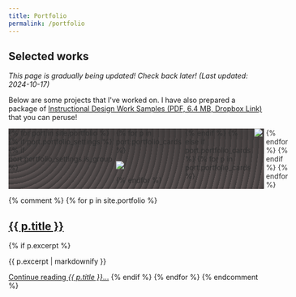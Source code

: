 ```yaml
---
title: Portfolio
permalink: /portfolio
---
```


## Selected works

_This page is gradually being updated! Check back later! (Last updated: 2024-10-17)_

Below are some projects that I've worked on. I have also prepared a package of [Instructional Design Work Samples (PDF, 6.4 MB, Dropbox Link)](https://www.dropbox.com/scl/fi/qdh6dztzyx37z6eql0f2e/Jonathan-Weber-Instructional-Design-Samples.pdf?rlkey=ycc9p50mypo042xw9jagcjqg1&st=m0axm2bl&dl=0) that you can peruse!

<style>

/* @property --portfolio-columns {
  syntax: "<integer>";
  initial-value: 6;
} */

.grid-container {
  max-width:960px; 
  --portfolio-columns: 6;
  display: grid;
  grid-auto-flow: row dense;
  gap: .5em;
  grid-template-columns: repeat(var(--portfolio-columns), 1fr);
  grid-auto-rows: min-content;
   
  /* from https://www.magicpattern.design/ */
  background-color: #272323;
  opacity: 0.9;
  background-image:  repeating-radial-gradient( circle at 0 0, transparent 0, #272323 11px ), repeating-linear-gradient( #53484855, #534848 );

  /* transition:300ms; */

  /* display:flex;
  flex-direction:row;
  flex-wrap:wrap; */
}


.portfolio-card-group {
  display:grid;
  gap:.25em;
}

.portfolio-card {
  /* box-shadow:0 0 10px 2px darkgray; */
  /* flex:1; */
}

.portfolio-card.subwide {
  grid-column: span 2;
}

.portfolio-card.wide {
  grid-column: span 3;
}

.portfolio-card.superwide {
  grid-column: span 4;
}

.portfolio-card.ultrawide {
  grid-column: span 6;
}

.portfolio-card.fullwide {
  grid-column: span var(--portfolio-columns);
}

.portfolio-card.tall {
 grid-row: span 2;
}

.portfolio-card.taller {
 grid-row: span 3;
}

</style>
<div class="grid-container">
{% for port in site.portfolio %}
  {% if port.portfolio_settings %}
    {% if port.portfolio_settings.is_group %}
      <div class="portfolio-card {{ port.portfolio_settings.group_class }} portfolio-card-group"
        style="{{ port.portfolio_settings.group_style }}"
        >
      {% for p in port.portfolio_cards %}
        <div class="portfolio-card-group-card {{ p.card_mod }}">
          <img src="{{ p.card_uri }}">
        </div>
      {% endfor %}
      </div>
    {% endif %}
  {% else if port.portfolio_cards %}
    {% for p in port.portfolio_cards %}
    <div class="portfolio-card {{ p.card_mod }}">
      <img src="{{ p.card_uri }}">
    </div>
    {% endfor %}
  {% endif %}
{% endfor %}
</div>

{% comment %}
{% for p in site.portfolio %}
  <h2>
    <a href="{{ p.url }}">
      {{ p.title }}
    </a>
  </h2>
  {% if p.excerpt %}
  <p>{{ p.excerpt | markdownify }}</p>
  <a href="{{ p.url }}">Continue reading <em>{{ p.title }}</em>...</a>
  {% endif %}
{% endfor %}
{% endcomment %}

